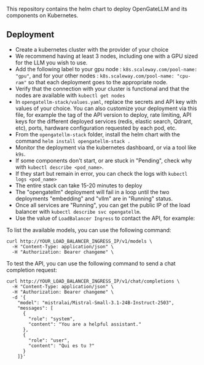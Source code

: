 This repository contains the helm chart to deploy OpenGateLLM and its components on Kubernetes.

## Deployment
- Create a kubernetes cluster with the provider of your choice
- We recommend having at least 3 nodes, including one with a GPU sized for the LLM you wish to use.
- Add the following label to your gpu node : `k8s.scaleway.com/pool-name: "gpu"`, and for your other nodes : `k8s.scaleway.com/pool-name: "cpu-ram"` so that each deployment goes to the appropriate node.
- Verify that the connection with your cluster is functional and that the nodes are available with `kubectl get nodes`
- In `opengatellm-stack/values.yaml`, replace the secrets and API key with values of your choice. You can also customize your deployment via this file, for example the tag of the API version to deploy, rate limiting, API keys for the different deployed services (redis, elastic search, Qdrant, etc), ports, hardware configuration requested by each pod, etc.
- From the `opengatellm-stack` folder, install the helm chart with the command `helm install opengatellm-stack .`
- Monitor the deployment via the kubernetes dashboard, or via a tool like `k9s`.
- If some components don't start, or are stuck in "Pending", check why with `kubectl describe <pod_name>`.
- If they start but remain in error, you can check the logs with `kubectl logs <pod_name>`
- The entire stack can take 15-20 minutes to deploy
- The "opengatellm" deployment will fail in a loop until the two deployments "embedding" and "vllm" are in "Running" status.
- Once all services are "Running", you can get the public IP of the load balancer with `kubectl describe svc opengatellm`.
- Use the value of `LoadBalancer Ingress` to contact the API, for example:


To list the available models, you can use the following command:
```
curl http://YOUR_LOAD_BALANCER_INGRESS_IP/v1/models \
  -H "Content-Type: application/json" \
  -H "Authorization: Bearer changeme" \
```

To test the API, you can use the following command to send a chat completion request:
```
curl http://YOUR_LOAD_BALANCER_INGRESS_IP/v1/chat/completions \
  -H "Content-Type: application/json" \
  -H "Authorization: Bearer changeme" \
  -d '{
    "model": "mistralai/Mistral-Small-3.1-24B-Instruct-2503",
    "messages": [
      {
        "role": "system",
        "content": "You are a helpful assistant."
      },
      {
        "role": "user",
        "content": "Qui es tu ?"
      }
    ]}'
```
